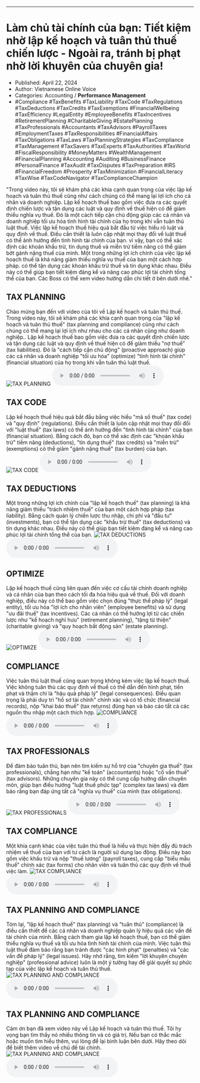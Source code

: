 
---

# Làm chủ tài chính của bạn: Tiết kiệm nhờ lập kế hoạch và tuân thủ thuế chiến lược - Ngoài ra, tránh bị phạt nhờ lời khuyên của chuyên gia!

- Published: April 22, 2024
- Author: Vietnamese Online Voice
- Categories: Accounting / **Performance Management**
- #Compliance #TaxBenefits #TaxLiability #TaxCode #TaxRegulations #TaxDeductions #TaxCredits #TaxExemptions #FinancialWellbeing #TaxEfficiency #LegalEntity #EmployeeBenefits #TaxIncentives #RetirementPlanning #CharitableGiving #EstatePlanning #TaxProfessionals #Accountants #TaxAdvisors #PayrollTaxes #EmploymentTaxes #TaxResponsibilities #FinancialAffairs #TaxObligations #TaxLaws #TaxPlanningStrategies #TaxCompliance #TaxManagement #TaxSavers #TaxExperts #TaxAuthorities #TaxWorld #FiscalResponsibility #MoneyMatters #WealthManagement #FinancialPlanning #Accounting #Auditing #BusinessFinance #PersonalFinance #TaxAudit #TaxDisputes #TaxPreparation #IRS #FinancialFreedom #Prosperity #TaxMinimization #FinancialLiteracy #TaxWise #TaxCodeNavigator #TaxComplianceChampion

"Trong video này, tôi sẽ khám phá các khía cạnh quan trọng của việc lập kế hoạch và tuân thủ thuế cũng như cách chúng có thể mang lại lợi ích cho cá nhân và doanh nghiệp. Lập kế hoạch thuế bao gồm việc đưa ra các quyết định chiến lược và tận dụng các luật và quy định về thuế hiện có để giảm thiểu nghĩa vụ thuế. Đó là một cách tiếp cận chủ động giúp các cá nhân và doanh nghiệp tối ưu hóa tình hình tài chính của họ trong khi vẫn tuân thủ luật thuế. Việc lập kế hoạch thuế hiệu quả bắt đầu từ việc hiểu rõ luật và quy định về thuế. Điều cần thiết là luôn cập nhật mọi thay đổi về luật thuế có thể ảnh hưởng đến tình hình tài chính của bạn. vì vậy, bạn có thể xác định các khoản khấu trừ, tín dụng thuế và miễn trừ tiềm năng có thể giảm bớt gánh nặng thuế của mình. Một trong những lợi ích chính của việc lập kế hoạch thuế là khả năng giảm thiểu nghĩa vụ thuế của bạn một cách hợp pháp. có thể tận dụng các khoản khấu trừ thuế và tín dụng khác nhau. Điều này có thể giúp bạn tiết kiệm đáng kể và nâng cao phúc lợi tài chính tổng thể của bạn. Các Boss có thể xem video hướng dẫn chi tiết ở bên dưới nhé."


## TAX PLANNING

Chào mừng bạn đến với video của tôi về Lập kế hoạch và tuân thủ thuế. Trong video này, tôi sẽ khám phá các khía cạnh quan trọng của "lập kế hoạch và tuân thủ thuế" (tax planning and compliance) cũng như cách chúng có thể mang lại lợi ích như nhau cho các cá nhân cũng như doanh nghiệp.. Lập kế hoạch thuế bao gồm việc đưa ra các quyết định chiến lược và tận dụng các luật và quy định về thuế hiện có để giảm thiểu "nợ thuế" (tax liabilities). Đó là "cách tiếp cận chủ động" (proactive approach) giúp các cá nhân và doanh nghiệp "tối ưu hóa" (optimize) "tình hình tài chính" (financial situation) của họ trong khi vẫn tuân thủ luật thuế.
![TAX PLANNING](https://http-archiver-apis-production-80.schnworks.com/storage/images/transitions/2024-04-22/transition--22054444879-Montserrat-Bold-1A237E.jpg)
<audio controls>
    <source src="https://http-archiver-apis-production-80.schnworks.com/storage/audio/file-13351004285.mp3" type="audio/mpeg">
</audio>



## TAX CODE

Lập kế hoạch thuế hiệu quả bắt đầu bằng việc hiểu "mã số thuế" (tax code) và "quy định" (regulations). Điều cần thiết là luôn cập nhật mọi thay đổi đối với "luật thuế" (tax laws) có thể ảnh hưởng đến "tình hình tài chính" của bạn (financial situation). Bằng cách đó, bạn có thể xác định các "khoản khấu trừ" tiềm năng (deductions), "tín dụng thuế" (tax credits) và "miễn trừ" (exemptions) có thể giảm "gánh nặng thuế" (tax burden) của bạn.
![TAX CODE](https://http-archiver-apis-production-80.schnworks.com/storage/images/transitions/2024-04-22/transition-14483337375-Montserrat-Regular-7B1FA2.jpg)
<audio controls>
    <source src="https://http-archiver-apis-production-80.schnworks.com/storage/audio/file-9513459252.mp3" type="audio/mpeg">
</audio>



## TAX DEDUCTIONS

Một trong những lợi ích chính của "lập kế hoạch thuế" (tax planning) là khả năng giảm thiểu "trách nhiệm thuế" của bạn một cách hợp pháp (tax liability). Bằng cách quản lý chiến lược thu nhập, chi phí và "đầu tư" (investments), bạn có thể tận dụng các "khấu trừ thuế" (tax deductions) và tín dụng khác nhau. Điều này có thể giúp bạn tiết kiệm đáng kể và nâng cao phúc lợi tài chính tổng thể của bạn.
![TAX DEDUCTIONS](https://http-archiver-apis-production-80.schnworks.com/storage/images/transitions/2024-04-22/transition--5007449690-Montserrat-Bold-880E4F.jpg)
<audio controls>
    <source src="https://http-archiver-apis-production-80.schnworks.com/storage/audio/file-495873434.mp3" type="audio/mpeg">
</audio>



## OPTIMIZE

Lập kế hoạch thuế cũng liên quan đến việc cơ cấu tài chính doanh nghiệp và cá nhân của bạn theo cách tối đa hóa hiệu quả về thuế. Đối với doanh nghiệp, điều này có thể bao gồm việc chọn đúng "thực thể pháp lý" (legal entity), tối ưu hóa "lợi ích cho nhân viên" (employee benefits) và sử dụng "ưu đãi thuế" (tax incentives). Các cá nhân có thể hưởng lợi từ các chiến lược như "kế hoạch nghỉ hưu" (retirement planning), "tặng từ thiện" (charitable giving) và "quy hoạch bất động sản" (estate planning).
![OPTIMIZE](https://http-archiver-apis-production-80.schnworks.com/storage/images/transitions/2024-04-22/transition--13600335906-Montserrat-SemiBold-7B1FA2.jpg)
<audio controls>
    <source src="https://http-archiver-apis-production-80.schnworks.com/storage/audio/file-13062890743.mp3" type="audio/mpeg">
</audio>



## COMPLIANCE

Việc tuân thủ luật thuế cũng quan trọng không kém việc lập kế hoạch thuế. Việc không tuân thủ các quy định về thuế có thể dẫn đến hình phạt, tiền phạt và thậm chí là "hậu quả pháp lý" (legal consequences). Điều quan trọng là phải duy trì "hồ sơ tài chính" chính xác và có tổ chức (financial records), nộp "khai báo thuế" (tax returns) đúng hạn và báo cáo tất cả các nguồn thu nhập một cách thích hợp.
![COMPLIANCE](https://http-archiver-apis-production-80.schnworks.com/storage/images/transitions/2024-04-22/transition--50697945429-Montserrat-Black-512DA8.jpg)
<audio controls>
    <source src="https://http-archiver-apis-production-80.schnworks.com/storage/audio/file-20759678227.mp3" type="audio/mpeg">
</audio>



## TAX PROFESSIONALS

Để đảm bảo tuân thủ, bạn nên tìm kiếm sự hỗ trợ của "chuyên gia thuế" (tax professionals), chẳng hạn như "kế toán" (accountants) hoặc "cố vấn thuế" (tax advisors). Những chuyên gia này có thể cung cấp hướng dẫn chuyên môn, giúp bạn điều hướng "luật thuế phức tạp" (complex tax laws) và đảm bảo rằng bạn đáp ứng tất cả "nghĩa vụ thuế" của mình (tax obligations).
![TAX PROFESSIONALS](https://http-archiver-apis-production-80.schnworks.com/storage/images/transitions/2024-04-22/transition--1131234353-Montserrat-Black-7B1FA2.jpg)
<audio controls>
    <source src="https://http-archiver-apis-production-80.schnworks.com/storage/audio/file-22437400248.mp3" type="audio/mpeg">
</audio>



## TAX COMPLIANCE

Một khía cạnh khác của việc tuân thủ thuế là hiểu và thực hiện đầy đủ trách nhiệm về thuế của bạn với tư cách là người sử dụng lao động. Điều này bao gồm việc khấu trừ và nộp "thuế lương" (payroll taxes), cung cấp "biểu mẫu thuế" chính xác (tax forms) cho nhân viên và tuân thủ các quy định về thuế việc làm.
![TAX COMPLIANCE](https://http-archiver-apis-production-80.schnworks.com/storage/images/transitions/2024-04-22/transition--3980168717-Montserrat-ExtraBold-880E4F.jpg)
<audio controls>
    <source src="https://http-archiver-apis-production-80.schnworks.com/storage/audio/file-68409416383.mp3" type="audio/mpeg">
</audio>



## TAX PLANNING AND COMPLIANCE

Tóm lại, "lập kế hoạch thuế" (tax planning) và "tuân thủ" (compliance) là điều cần thiết để các cá nhân và doanh nghiệp quản lý hiệu quả các vấn đề tài chính của mình. Bằng cách tham gia lập kế hoạch thuế, bạn có thể giảm thiểu nghĩa vụ thuế và tối ưu hóa tình hình tài chính của mình. Việc tuân thủ luật thuế đảm bảo rằng bạn tránh được "các hình phạt" (penalties) và "các vấn đề pháp lý" (legal issues). Hãy nhớ rằng, tìm kiếm "lời khuyên chuyên nghiệp" (professional advice) luôn là một ý tưởng hay để giải quyết sự phức tạp của việc lập kế hoạch và tuân thủ thuế.
![TAX PLANNING AND COMPLIANCE](https://http-archiver-apis-production-80.schnworks.com/storage/images/transitions/2024-04-22/transition-6363744680-Montserrat-Thin-4A148C.jpg)
<audio controls>
    <source src="https://http-archiver-apis-production-80.schnworks.com/storage/audio/file-10745113799.mp3" type="audio/mpeg">
</audio>



## TAX PLANNING AND COMPLIANCE

Cảm ơn bạn đã xem video này về Lập kế hoạch và tuân thủ thuế. Tôi hy vọng bạn tìm thấy nó nhiều thông tin và có giá trị. Nếu bạn có thắc mắc hoặc muốn tìm hiểu thêm, vui lòng để lại bình luận bên dưới. Hãy theo dõi để biết thêm video về chủ đề tài chính.
![TAX PLANNING AND COMPLIANCE](https://http-archiver-apis-production-80.schnworks.com/storage/images/transitions/2024-04-22/transition-11355542254-Montserrat-SemiBold-283593.jpg)
<audio controls>
    <source src="https://http-archiver-apis-production-80.schnworks.com/storage/audio/file-14492339834.mp3" type="audio/mpeg">
</audio>

